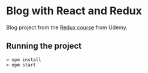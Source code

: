 # Blog with React and Redux

Blog project from the [Redux course](https://www.udemy.com/react-redux/) from Udemy.

## Running the project

```
> npm install
> npm start
```
